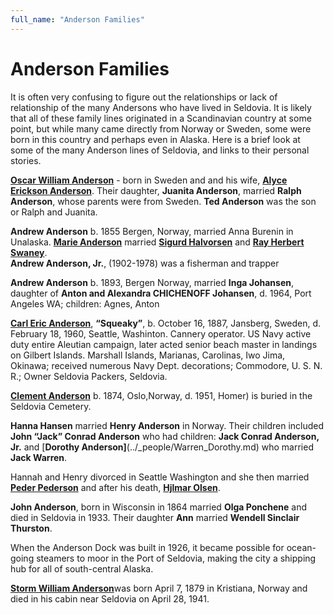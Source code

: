 ```yaml
---
full_name: "Anderson Families"
---
```

# Anderson Families

It is often very confusing to figure out the relationships or lack of relationship of the many Andersons who have lived in Seldovia. It is likely that all of these family lines originated in a Scandinavian country at some point, but while many came directly from Norway or Sweden, some were born in this country and perhaps even in Alaska.  Here is a brief look at some of the many Anderson lines of Seldovia, and links to their personal stories.

[**Oscar William Anderson**](../_people/Anderson_Oscar_William.md)  - born in Sweden and and his wife, [**Alyce Erickson Anderson**](../_people/Anderson_Alyce_Laura_Erickson.md).
Their daughter, **Juanita Anderson**, married **Ralph Anderson**, whose parents were from Sweden.  **Ted Anderson** was the son or Ralph and Juanita.

**Andrew Anderson** b. 1855 Bergen, Norway, married Anna Burenin in Unalaska.
		[**Marie Anderson**](../_people/Anderson_Marie.md)  married [**Sigurd Halvorsen**](../_people/Halvorsen_Sigurd.md)  and [**Ray Herbert Swaney**](../_people/Swaney_Ray_Herbert.md).  
		**Andrew Anderson, Jr.**, (1902-1978) was a fisherman and trapper

**Andrew Anderson** b. 1893, Bergen Norway, married **Inga Johansen**, daughter of **Anton and Alexandra CHICHENOFF Johansen**, d. 1964, Port Angeles WA; children: Agnes, Anton

[**Carl Eric Anderson**](../_people/Anderson_Carl_Eric_Squeaky.md), **“Squeaky”**, b. October 16, 1887, Jansberg, Sweden, d. February 18, 1960, Seattle, Washinton. Cannery operator. US Navy active duty entire Aleutian campaign, later acted senior beach master in landings on Gilbert Islands. Marshall Islands, Marianas, Carolinas, Iwo Jima, Okinawa; received numerous Navy Dept. decorations; Commodore, U. S. N. R.; Owner Seldovia Packers, Seldovia. 

[**Clement Anderson**](../people/Anderson_Clement.md) b. 1874, Oslo,Norway, d. 1951, Homer) is buried in the Seldovia Cemetery. 

**Hanna Hansen** married **Henry Anderson** in Norway.  Their children included **John “Jack” Conrad Anderson** who had children: **Jack Conrad Anderson, Jr.** and [**Dorothy Anderson]**(../_people/Warren_Dorothy.md) who married **Jack Warren**. 

Hannah and Henry divorced in Seattle Washington and she then married [**Peder Pederson**](../_people/Pederson_Peder.md) and after his death, [**Hjlmar Olsen**](../_people/Olsen_Hjlmar.md). 

**John Anderson**, born in Wisconsin in 1864 married **Olga Ponchene** and died in Seldovia in 1933. Their daughter **Ann** married **Wendell Sinclair Thurston**.

When the Anderson Dock was built in 1926, it became possible for ocean-going steamers to moor in the Port of Seldovia, making the city a shipping hub for all of south-central Alaska.

[**Storm William Anderson**](_people/Anderson_Storm_William.md)was born April 7, 1879 in Kristiana, Norway and died in his cabin near Seldovia on April 28, 1941.
